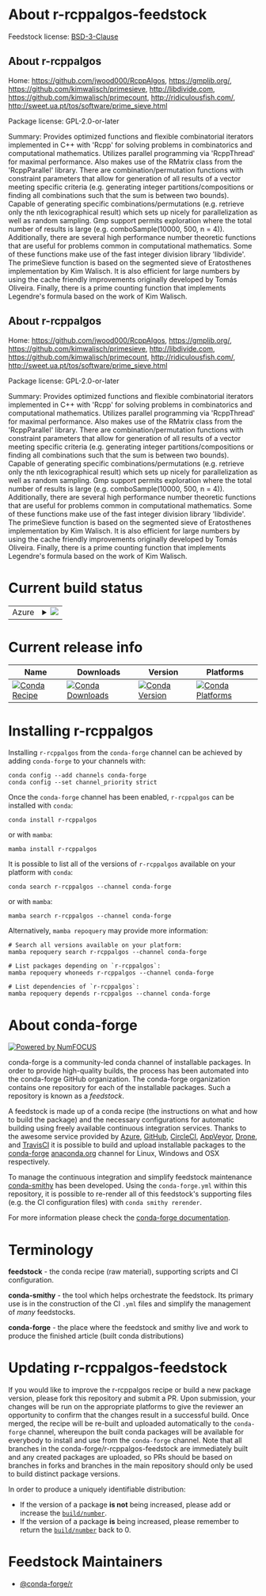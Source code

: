 About r-rcppalgos-feedstock
===========================

Feedstock license: [BSD-3-Clause](https://github.com/conda-forge/r-rcppalgos-feedstock/blob/main/LICENSE.txt)


About r-rcppalgos
-----------------

Home: https://github.com/jwood000/RcppAlgos, https://gmplib.org/, https://github.com/kimwalisch/primesieve, http://libdivide.com, https://github.com/kimwalisch/primecount, http://ridiculousfish.com/, http://sweet.ua.pt/tos/software/prime_sieve.html

Package license: GPL-2.0-or-later

Summary: Provides optimized functions and flexible combinatorial iterators implemented in C++ with 'Rcpp' for solving problems in combinatorics and computational mathematics. Utilizes parallel programming via 'RcppThread' for maximal performance. Also makes use of the RMatrix class from the 'RcppParallel' library. There are combination/permutation functions with constraint parameters that allow for generation of all results of a vector meeting specific criteria (e.g. generating integer partitions/compositions or finding all combinations such that the sum is between two bounds). Capable of generating specific combinations/permutations (e.g. retrieve only the nth lexicographical result) which sets up nicely for parallelization as well as random sampling. Gmp support permits exploration where the total number of results is large (e.g. comboSample(10000, 500, n = 4)). Additionally, there are several high performance number theoretic functions that are useful for problems common in computational mathematics. Some of these functions make use of the fast integer division library 'libdivide'. The primeSieve function is based on the segmented sieve of Eratosthenes implementation by Kim Walisch. It is also efficient for large numbers by using the cache friendly improvements originally developed by Tomás Oliveira. Finally, there is a prime counting function that implements Legendre's formula based on the work of Kim Walisch.

About r-rcppalgos
-----------------

Home: https://github.com/jwood000/RcppAlgos, https://gmplib.org/, https://github.com/kimwalisch/primesieve, http://libdivide.com, https://github.com/kimwalisch/primecount, http://ridiculousfish.com/, http://sweet.ua.pt/tos/software/prime_sieve.html

Package license: GPL-2.0-or-later

Summary: Provides optimized functions and flexible combinatorial iterators implemented in C++ with 'Rcpp' for solving problems in combinatorics and computational mathematics. Utilizes parallel programming via 'RcppThread' for maximal performance. Also makes use of the RMatrix class from the 'RcppParallel' library. There are combination/permutation functions with constraint parameters that allow for generation of all results of a vector meeting specific criteria (e.g. generating integer partitions/compositions or finding all combinations such that the sum is between two bounds). Capable of generating specific combinations/permutations (e.g. retrieve only the nth lexicographical result) which sets up nicely for parallelization as well as random sampling. Gmp support permits exploration where the total number of results is large (e.g. comboSample(10000, 500, n = 4)). Additionally, there are several high performance number theoretic functions that are useful for problems common in computational mathematics. Some of these functions make use of the fast integer division library 'libdivide'. The primeSieve function is based on the segmented sieve of Eratosthenes implementation by Kim Walisch. It is also efficient for large numbers by using the cache friendly improvements originally developed by Tomás Oliveira. Finally, there is a prime counting function that implements Legendre's formula based on the work of Kim Walisch.

Current build status
====================


<table>
    
  <tr>
    <td>Azure</td>
    <td>
      <details>
        <summary>
          <a href="https://dev.azure.com/conda-forge/feedstock-builds/_build/latest?definitionId=9701&branchName=main">
            <img src="https://dev.azure.com/conda-forge/feedstock-builds/_apis/build/status/r-rcppalgos-feedstock?branchName=main">
          </a>
        </summary>
        <table>
          <thead><tr><th>Variant</th><th>Status</th></tr></thead>
          <tbody><tr>
              <td>linux_64_r_base4.3</td>
              <td>
                <a href="https://dev.azure.com/conda-forge/feedstock-builds/_build/latest?definitionId=9701&branchName=main">
                  <img src="https://dev.azure.com/conda-forge/feedstock-builds/_apis/build/status/r-rcppalgos-feedstock?branchName=main&jobName=linux&configuration=linux%20linux_64_r_base4.3" alt="variant">
                </a>
              </td>
            </tr><tr>
              <td>linux_64_r_base4.4</td>
              <td>
                <a href="https://dev.azure.com/conda-forge/feedstock-builds/_build/latest?definitionId=9701&branchName=main">
                  <img src="https://dev.azure.com/conda-forge/feedstock-builds/_apis/build/status/r-rcppalgos-feedstock?branchName=main&jobName=linux&configuration=linux%20linux_64_r_base4.4" alt="variant">
                </a>
              </td>
            </tr><tr>
              <td>osx_64_r_base4.3</td>
              <td>
                <a href="https://dev.azure.com/conda-forge/feedstock-builds/_build/latest?definitionId=9701&branchName=main">
                  <img src="https://dev.azure.com/conda-forge/feedstock-builds/_apis/build/status/r-rcppalgos-feedstock?branchName=main&jobName=osx&configuration=osx%20osx_64_r_base4.3" alt="variant">
                </a>
              </td>
            </tr><tr>
              <td>osx_64_r_base4.4</td>
              <td>
                <a href="https://dev.azure.com/conda-forge/feedstock-builds/_build/latest?definitionId=9701&branchName=main">
                  <img src="https://dev.azure.com/conda-forge/feedstock-builds/_apis/build/status/r-rcppalgos-feedstock?branchName=main&jobName=osx&configuration=osx%20osx_64_r_base4.4" alt="variant">
                </a>
              </td>
            </tr><tr>
              <td>win_64_r_base4.3</td>
              <td>
                <a href="https://dev.azure.com/conda-forge/feedstock-builds/_build/latest?definitionId=9701&branchName=main">
                  <img src="https://dev.azure.com/conda-forge/feedstock-builds/_apis/build/status/r-rcppalgos-feedstock?branchName=main&jobName=win&configuration=win%20win_64_r_base4.3" alt="variant">
                </a>
              </td>
            </tr><tr>
              <td>win_64_r_base4.4</td>
              <td>
                <a href="https://dev.azure.com/conda-forge/feedstock-builds/_build/latest?definitionId=9701&branchName=main">
                  <img src="https://dev.azure.com/conda-forge/feedstock-builds/_apis/build/status/r-rcppalgos-feedstock?branchName=main&jobName=win&configuration=win%20win_64_r_base4.4" alt="variant">
                </a>
              </td>
            </tr>
          </tbody>
        </table>
      </details>
    </td>
  </tr>
</table>

Current release info
====================

| Name | Downloads | Version | Platforms |
| --- | --- | --- | --- |
| [![Conda Recipe](https://img.shields.io/badge/recipe-r--rcppalgos-green.svg)](https://anaconda.org/conda-forge/r-rcppalgos) | [![Conda Downloads](https://img.shields.io/conda/dn/conda-forge/r-rcppalgos.svg)](https://anaconda.org/conda-forge/r-rcppalgos) | [![Conda Version](https://img.shields.io/conda/vn/conda-forge/r-rcppalgos.svg)](https://anaconda.org/conda-forge/r-rcppalgos) | [![Conda Platforms](https://img.shields.io/conda/pn/conda-forge/r-rcppalgos.svg)](https://anaconda.org/conda-forge/r-rcppalgos) |

Installing r-rcppalgos
======================

Installing `r-rcppalgos` from the `conda-forge` channel can be achieved by adding `conda-forge` to your channels with:

```
conda config --add channels conda-forge
conda config --set channel_priority strict
```

Once the `conda-forge` channel has been enabled, `r-rcppalgos` can be installed with `conda`:

```
conda install r-rcppalgos
```

or with `mamba`:

```
mamba install r-rcppalgos
```

It is possible to list all of the versions of `r-rcppalgos` available on your platform with `conda`:

```
conda search r-rcppalgos --channel conda-forge
```

or with `mamba`:

```
mamba search r-rcppalgos --channel conda-forge
```

Alternatively, `mamba repoquery` may provide more information:

```
# Search all versions available on your platform:
mamba repoquery search r-rcppalgos --channel conda-forge

# List packages depending on `r-rcppalgos`:
mamba repoquery whoneeds r-rcppalgos --channel conda-forge

# List dependencies of `r-rcppalgos`:
mamba repoquery depends r-rcppalgos --channel conda-forge
```


About conda-forge
=================

[![Powered by
NumFOCUS](https://img.shields.io/badge/powered%20by-NumFOCUS-orange.svg?style=flat&colorA=E1523D&colorB=007D8A)](https://numfocus.org)

conda-forge is a community-led conda channel of installable packages.
In order to provide high-quality builds, the process has been automated into the
conda-forge GitHub organization. The conda-forge organization contains one repository
for each of the installable packages. Such a repository is known as a *feedstock*.

A feedstock is made up of a conda recipe (the instructions on what and how to build
the package) and the necessary configurations for automatic building using freely
available continuous integration services. Thanks to the awesome service provided by
[Azure](https://azure.microsoft.com/en-us/services/devops/), [GitHub](https://github.com/),
[CircleCI](https://circleci.com/), [AppVeyor](https://www.appveyor.com/),
[Drone](https://cloud.drone.io/welcome), and [TravisCI](https://travis-ci.com/)
it is possible to build and upload installable packages to the
[conda-forge](https://anaconda.org/conda-forge) [anaconda.org](https://anaconda.org/)
channel for Linux, Windows and OSX respectively.

To manage the continuous integration and simplify feedstock maintenance
[conda-smithy](https://github.com/conda-forge/conda-smithy) has been developed.
Using the ``conda-forge.yml`` within this repository, it is possible to re-render all of
this feedstock's supporting files (e.g. the CI configuration files) with ``conda smithy rerender``.

For more information please check the [conda-forge documentation](https://conda-forge.org/docs/).

Terminology
===========

**feedstock** - the conda recipe (raw material), supporting scripts and CI configuration.

**conda-smithy** - the tool which helps orchestrate the feedstock.
                   Its primary use is in the construction of the CI ``.yml`` files
                   and simplify the management of *many* feedstocks.

**conda-forge** - the place where the feedstock and smithy live and work to
                  produce the finished article (built conda distributions)


Updating r-rcppalgos-feedstock
==============================

If you would like to improve the r-rcppalgos recipe or build a new
package version, please fork this repository and submit a PR. Upon submission,
your changes will be run on the appropriate platforms to give the reviewer an
opportunity to confirm that the changes result in a successful build. Once
merged, the recipe will be re-built and uploaded automatically to the
`conda-forge` channel, whereupon the built conda packages will be available for
everybody to install and use from the `conda-forge` channel.
Note that all branches in the conda-forge/r-rcppalgos-feedstock are
immediately built and any created packages are uploaded, so PRs should be based
on branches in forks and branches in the main repository should only be used to
build distinct package versions.

In order to produce a uniquely identifiable distribution:
 * If the version of a package **is not** being increased, please add or increase
   the [``build/number``](https://docs.conda.io/projects/conda-build/en/latest/resources/define-metadata.html#build-number-and-string).
 * If the version of a package **is** being increased, please remember to return
   the [``build/number``](https://docs.conda.io/projects/conda-build/en/latest/resources/define-metadata.html#build-number-and-string)
   back to 0.

Feedstock Maintainers
=====================

* [@conda-forge/r](https://github.com/orgs/conda-forge/teams/r/)

